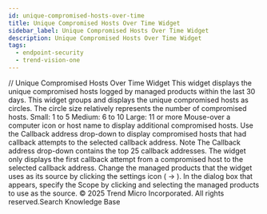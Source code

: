 ```yaml
---
id: unique-compromised-hosts-over-time
title: Unique Compromised Hosts Over Time Widget
sidebar_label: Unique Compromised Hosts Over Time Widget
description: Unique Compromised Hosts Over Time Widget
tags:
  - endpoint-security
  - trend-vision-one
---
```


/*<![CDATA[*/ $('#title').html($('meta[name=map-description]').attr('content')); /*]]>*/ Unique Compromised Hosts Over Time Widget This widget displays the unique compromised hosts logged by managed products within the last 30 days. This widget groups and displays the unique compromised hosts as circles. The circle size relatively represents the number of compromised hosts. Small: 1 to 5 Medium: 6 to 10 Large: 11 or more Mouse-over a computer icon or host name to display additional compromised hosts. Use the Callback address drop-down to display compromised hosts that had callback attempts to the selected callback address. Note The Callback address drop-down contains the top 25 callback addresses. The widget only displays the first callback attempt from a compromised host to the selected callback address. Change the managed products that the widget uses as its source by clicking the settings icon ( → ). In the dialog box that appears, specify the Scope by clicking and selecting the managed products to use as the source. © 2025 Trend Micro Incorporated. All rights reserved.Search Knowledge Base